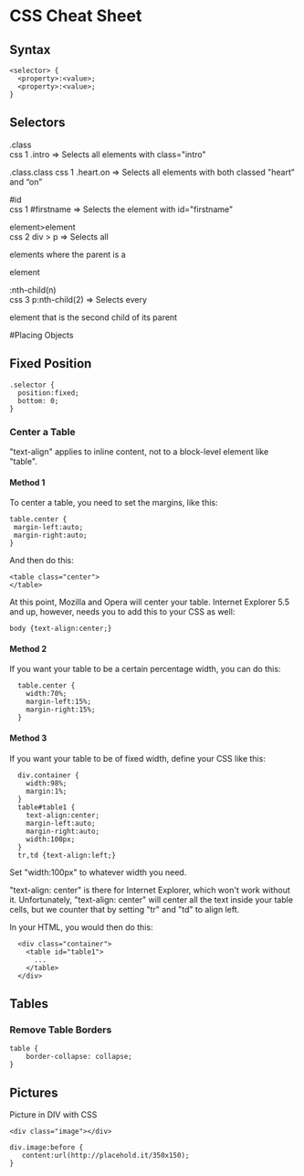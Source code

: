 # CSS Cheat Sheet

## Syntax

~~~~~~~~~~~~~~~~~~~~~~~~~ {#syntax}
<selector> {
  <property>:<value>;
  <property>:<value>;
}
~~~~~~~~~~~~~~~~~~~~~~~~~~~~~~~~~~~

## Selectors
\.class     
css 1
\.intro => Selects all elements with class="intro"

\.class.class
css 1
\.heart.on => Selects all elements with both classed "heart" and “on”

\#id          
css 1
\#firstname => Selects the element with id="firstname"

element>element          
css 2
div > p => Selects all <p> elements where the parent is a <div> element

:nth-child(n)          
css 3
p:nth-child(2) => Selects every <p> element that is the second child of its parent

#Placing Objects

## Fixed Position

~~~~~~~ {#prelude .css .numberLines}
.selector {
  position:fixed;
  bottom: 0;
}
~~~~~~~~~~~~~~~~~~~~~~~~~~~~~~~~~~~

### Center a Table
"text-align" applies to inline content, not to a block-level element like "table".

#### Method 1
To center a table, you need to set the margins, like this:

~~~~~~~ {#prelude .css .numberLines}
table.center {
 margin-left:auto;
 margin-right:auto;
}
~~~~~~~~~~~~~~~~~~~~~~~~~~~~~~~~~~~

And then do this:

~~~~~~~ {#prelude .css .numberLines}
<table class="center">
</table>
~~~~~~~~~~~~~~~~~~~~~~~~~~~~~~~~~~~

At this point, Mozilla and Opera will center your table. 
Internet Explorer 5.5 and up, however, needs you to add this to your CSS as well:

~~~~~~~ {#prelude .css .numberLines}
body {text-align:center;}
~~~~~~~~~~~~~~~~~~~~~~~~~~~~~~~~~~~

#### Method 2

If you want your table to be a certain percentage width, you can do this:

~~~~~~~ {#prelude .css .numberLines}
  table.center {
    width:70%;
    margin-left:15%;
    margin-right:15%;
  }
~~~~~~~~~~~~~~~~~~~~~~~~~~~~~~~~~~~

#### Method 3
If you want your table to be of fixed width, define your CSS like this:

~~~~~~~ {#prelude .css .numberLines}
  div.container {
    width:98%;
    margin:1%;
  }
  table#table1 {
    text-align:center;
    margin-left:auto;
    margin-right:auto;
    width:100px;
  }
  tr,td {text-align:left;}
~~~~~~~~~~~~~~~~~~~~~~~~~~~~~~~~~~~

Set "width:100px" to whatever width you need.

"text-align: center" is there for Internet Explorer, which won't work without it. 
Unfortunately, "text-align: center" will center all the text inside your table cells, 
but we counter that by setting "tr" and "td" to align left.

In your HTML, you would then do this:


~~~~~~~~~~~~~~~~~~~~~~~~~~~~ {#prelude .html}
  <div class="container">
    <table id="table1">
      ...
    </table>
  </div>
~~~~~~~~~~~~~~~~~~~~~~~~~~~~~~~~~~~~~~~~~~

## Tables

### Remove Table Borders

~~~~~~~~~~~~~~~~~~~~~~~~~~~~ {#prelude .html}
table {
    border-collapse: collapse;
}
~~~~~~~~~~~~~~~~~~~~~~~~~~~~~~~~~~~~~~~~~~

## Pictures
Picture in DIV with CSS

~~~~~~~~~~~~~~~~~~~~~~~~~~~~ {.html}
<div class="image"></div>
~~~~~~~~~~~~~~~~~~~~~~~~~~~~

~~~~~~~~~~~~~~~~~~~~~~~~~~~~ {.css}
div.image:before {
   content:url(http://placehold.it/350x150);
}
~~~~~~~~~~~~~~~~~~~~~~~~~~~~



